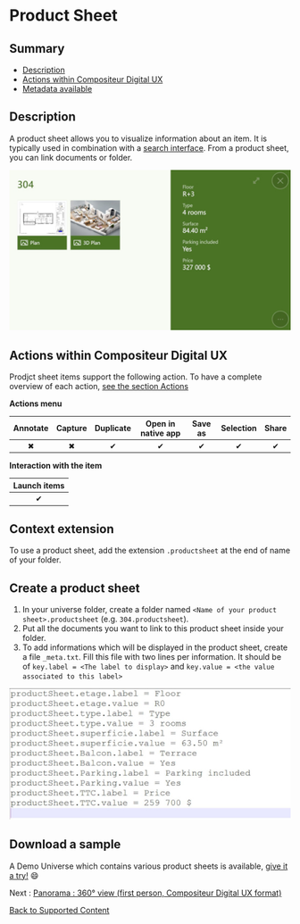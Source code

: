 # Product Sheet

## Summary
* [Description](#description)
* [Actions within Compositeur Digital UX](#actions-within-compositeur-digital-ux)
* [Metadata available](#metadata-available)

## Description

A product sheet allows you to visualize information about an item. It is typically used in combination with a [search interface](search.md). From a product sheet, you can link documents or folder. 

![Product sheet](../../img/content_product_sheet.JPG)

## Actions within Compositeur Digital UX

Prodjct sheet items support the following action. To have a complete overview of each action, [see the section Actions](actions.md)

**Actions menu**

| Annotate | Capture  | Duplicate | Open in native app | Save as  | Selection | Share    |
|:--------:|:--------:|:---------:|:------------------:|:--------:|:---------:|:--------:|
| &#x2716; | &#x2716; | &#x2714;  | &#x2714;           | &#x2714; | &#x2714;  | &#x2714; |

**Interaction with the item**

| Launch items |
|:------------:|
| &#x2714;     | 

## Context extension

To use a product sheet, add the extension `.productsheet` at the end of name of your folder.

## Create a product sheet

1. In your universe folder, create a folder named `<Name of your product sheet>.productsheet` (e.g. `304.productsheet`).
1. Put all the documents you want to link to this product sheet inside your folder. 
1. To add informations which will be displayed in the product sheet, create a file `_meta.txt`. Fill this file with two lines per information. It should be of `key.label = <The label to display>` and `key.value = <the value associated to this label>`

![Product sheet meta](../../img/content_product_sheet_meta.JPG)

## Download a sample

A Demo Universe which contains various product sheets is available, [give it a try!](../Demo-Universe.zip) &#x1f604;

Next : [Panorama : 360° view (first person, Compositeur Digital UX format)](panorama.md)

[Back to Supported Content](index.md)
